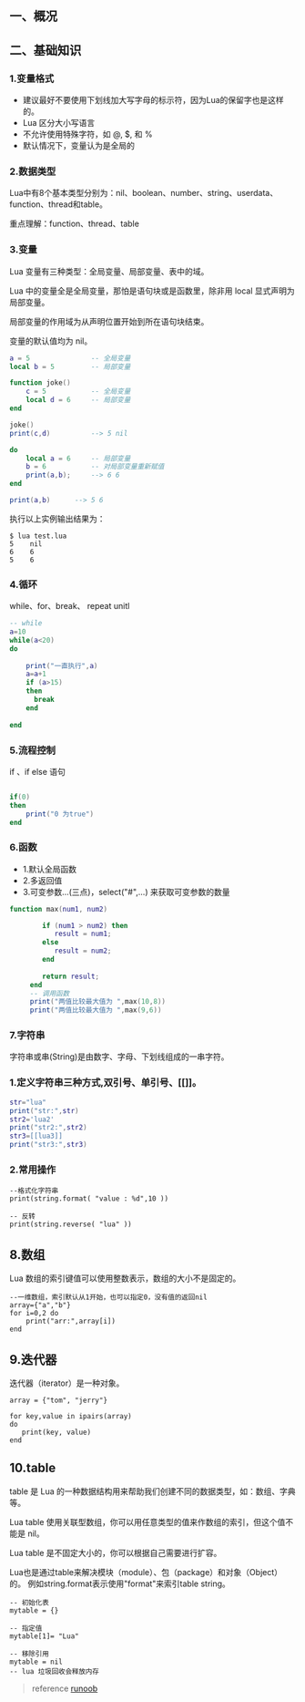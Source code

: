 
## 一、概况

## 二、基础知识

### 1.变量格式
* 建议最好不要使用下划线加大写字母的标示符，因为Lua的保留字也是这样的。
* Lua 区分大小写语言
* 不允许使用特殊字符，如 @, $, 和 % 
* 默认情况下，变量认为是全局的

### 2.数据类型
Lua中有8个基本类型分别为：nil、boolean、number、string、userdata、function、thread和table。

重点理解：function、thread、table

### 3.变量
Lua 变量有三种类型：全局变量、局部变量、表中的域。

Lua 中的变量全是全局变量，那怕是语句块或是函数里，除非用 local 显式声明为局部变量。

局部变量的作用域为从声明位置开始到所在语句块结束。

变量的默认值均为 nil。

~~~lua
a = 5               -- 全局变量
local b = 5         -- 局部变量

function joke()
    c = 5           -- 全局变量
    local d = 6     -- 局部变量
end

joke()
print(c,d)          --> 5 nil

do 
    local a = 6     -- 局部变量
    b = 6           -- 对局部变量重新赋值
    print(a,b);     --> 6 6
end

print(a,b)      --> 5 6

~~~

执行以上实例输出结果为：

~~~lu
$ lua test.lua 
5    nil
6    6
5    6

~~~

### 4.循环

while、for、break、 repeat  unitl 

~~~lua
-- while
a=10
while(a<20)
do
    
    print("一直执行",a)
    a=a+1
    if (a>15)
    then
      break
    end
    
end
~~~

### 5.流程控制
if 、if else 语句
~~~lua

if(0)
then 
    print("0 为true")
end

~~~
### 6.函数
* 1.默认全局函数
* 2.多返回值
* 3.可变参数...(三点)，select("#",...) 来获取可变参数的数量

~~~lua
function max(num1, num2)

        if (num1 > num2) then
           result = num1;
        else
           result = num2;
        end
     
        return result; 
     end
     -- 调用函数
     print("两值比较最大值为 ",max(10,8))
     print("两值比较最大值为 ",max(9,6))
~~~

### 7.字符串
字符串或串(String)是由数字、字母、下划线组成的一串字符。
### 1.定义字符串三种方式,双引号、单引号、[[]]。
~~~lua
str="lua"
print("str:",str)
str2='lua2'
print("str2:",str2)
str3=[[lua3]]
print("str3:",str3)
~~~


### 2.常用操作

~~~
--格式化字符串
print(string.format( "value : %d",10 ))

-- 反转
print(string.reverse( "lua" ))

~~~

## 8.数组
Lua 数组的索引键值可以使用整数表示，数组的大小不是固定的。

~~~
--一维数组，索引默认从1开始，也可以指定0，没有值的返回nil
array={"a","b"}
for i=0,2 do
    print("arr:",array[i])
end
~~~

## 9.迭代器
迭代器（iterator）是一种对象。
~~~
array = {"tom", "jerry"}

for key,value in ipairs(array) 
do
   print(key, value)
end
~~~

## 10.table
table 是 Lua 的一种数据结构用来帮助我们创建不同的数据类型，如：数组、字典等。

Lua table 使用关联型数组，你可以用任意类型的值来作数组的索引，但这个值不能是 nil。

Lua table 是不固定大小的，你可以根据自己需要进行扩容。

Lua也是通过table来解决模块（module）、包（package）和对象（Object）的。 例如string.format表示使用"format"来索引table string。


~~~
-- 初始化表
mytable = {}

-- 指定值
mytable[1]= "Lua"

-- 移除引用
mytable = nil
-- lua 垃圾回收会释放内存
~~~

>reference
[runoob](https://www.runoob.com/lua/)
